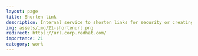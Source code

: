 ```yaml
---
layout: page
title: Shorten link
description: Internal service to shorten links for security or creating temporary links.
img: assets/img/21-shortenurl.png
redirect: https://url.corp.redhat.com/
importance: 21
category: work
---
```

